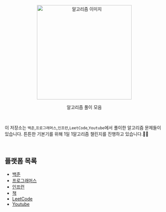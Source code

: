 <p align='center'>
  <image src="./algo.png" alt='알고리즘 이미지' width="300" />
</p>

<p align='center' font-weight='600'>
알고리즘 풀이 모음
</p>

<br>

이 저장소는 `백준`,`프로그래머스`,`인프런`,`LeetCode`,`Youtube`에서 풀이한 알고리즘 문제들이 있습니다.
튼튼한 기본기를 위해 1일 1알고리즘 챌린지를 진행하고 있습니다.💪🏻

<br>

## 플랫폼 목록

- [백준](baekjoon)
- [프로그래머스](programmers)
- [인프런](inflearn)
- [책](book)
- [LeetCode](leetcode)
- [Youtube](youtube)
